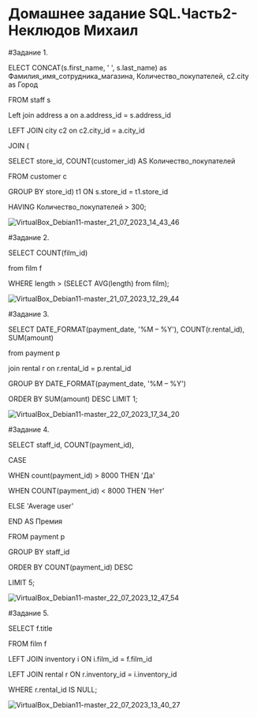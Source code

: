 # Домашнее задание SQL.Часть2-Неклюдов Михаил


#Задание 1.

ELECT CONCAT(s.first_name, ' ', s.last_name) as Фамилия_имя_сотрудника_магазина, Количество_покупателей, c2.city as Город

FROM staff s

Left join address a on a.address_id = s.address_id

LEFT JOIN city c2 on c2.city_id = a.city_id 

JOIN (

SELECT store_id, COUNT(customer_id) AS Количество_покупателей

FROM customer c

GROUP BY store_id) t1 ON s.store_id = t1.store_id

HAVING Количество_покупателей > 300;

![VirtualBox_Debian11-master_21_07_2023_14_43_46](https://github.com/MikhailNeklyudov/hw_11-01/assets/130427747/10ca0df1-e1cd-4d76-9cb1-38e3a3186a88)


#Задание 2.

SELECT COUNT(film_id) 

from film f

WHERE length > (SELECT AVG(length) from film);


![VirtualBox_Debian11-master_21_07_2023_12_29_44](https://github.com/MikhailNeklyudov/hw_11-01/assets/130427747/90002d0e-aaea-471a-81f1-3c183ac4766d)


#Задание 3.

SELECT DATE_FORMAT(payment_date, '%M – %Y'), COUNT(r.rental_id), SUM(amount)

from payment p

join rental r on r.rental_id = p.rental_id

GROUP BY DATE_FORMAT(payment_date, '%M – %Y')

ORDER BY SUM(amount) DESC LIMIT 1;

![VirtualBox_Debian11-master_22_07_2023_17_34_20](https://github.com/MikhailNeklyudov/hw_11-01/assets/130427747/3f4ecabb-761c-427a-b4c9-e5f95be94d1b)



#Задание 4.

SELECT staff_id, COUNT(payment_id),

CASE

WHEN count(payment_id) > 8000 THEN 'Да'

WHEN COUNT(payment_id) < 8000 THEN 'Нет'

ELSE 'Average user'

END AS Премия

FROM payment p 

GROUP BY staff_id

ORDER BY COUNT(payment_id) DESC

LIMIT 5;

![VirtualBox_Debian11-master_22_07_2023_12_47_54](https://github.com/MikhailNeklyudov/hw_11-01/assets/130427747/40d56ec2-9dbf-441d-a4eb-6834f4d205e4)

 
#Задание 5.

SELECT f.title

FROM film f

LEFT JOIN inventory i ON i.film_id = f.film_id

LEFT JOIN rental r ON r.inventory_id = i.inventory_id

WHERE r.rental_id IS NULL;

![VirtualBox_Debian11-master_22_07_2023_13_40_27](https://github.com/MikhailNeklyudov/hw_11-01/assets/130427747/e0a5487a-e908-4c4b-b191-847589d9dc7d)

